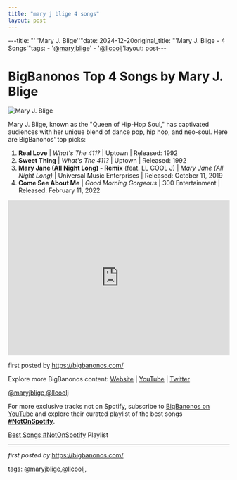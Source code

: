 ```yaml
---
title: "mary j blige 4 songs"
layout: post
---
```

---title: "' 'Mary J. Blige''"date: 2024-12-20original_title: "'Mary J. Blige - 4 Songs'"tags:  - '[@maryjblige](/tags/maryjblige/)'  - '[@llcoolj](/tags/llcoolj/)'layout: post---<h1>BigBanonos Top 4 Songs by Mary J. Blige</h1><img src="https://media.pitchfork.com/photos/61aa3a2814c6f0e2df9a32d0/2:1/w_2560%2Cc_limit/Mary-J-Blige.jpg" alt="Mary J. Blige"> <p>Mary J. Blige, known as the "Queen of Hip-Hop Soul," has captivated audiences with her unique blend of dance pop, hip hop, and neo-soul. Here are BigBanonos' top picks:</p> <ol> <li><strong>Real Love</strong> | <em>What's The 411?</em> | Uptown | Released: 1992</li> <li><strong>Sweet Thing</strong> | <em>What's The 411?</em> | Uptown | Released: 1992</li> <li><strong>Mary Jane (All Night Long) - Remix</strong> (feat. LL COOL J) | <em>Mary Jane (All Night Long)</em> | Universal Music Enterprises | Released: October 11, 2019</li> <li><strong>Come See About Me</strong> | <em>Good Morning Gorgeous</em> | 300 Entertainment | Released: February 11, 2022</li></ol> <div> <iframe src="https://open.spotify.com/embed/playlist/3vn4i2TtvQTcZG9SYT5Ewm?utm_source=generator" width="100%" height="352" frameborder="0" allow="autoplay; clipboard-write; encrypted-media; fullscreen; picture-in-picture" loading="lazy" allowfullscreen></iframe></div> <p>first posted by <a href="https://bigbanonos.com/">https://bigbanonos.com/</a></p> <div> <p>Explore more BigBanonos content: <a href="https://bigbanonos.com/">Website</a> | <a href="https://www.youtube.com/[@BigBanonos](/tags/BigBanonos/)">YouTube</a> | <a href="https://x.com/bigbanonos">Twitter</a></p></div> <!-- Tags --><p>[@maryjblige](/tags/maryjblige/),[@llcoolj](/tags/llcoolj/)</p><!--Subscribe and Playlist Links--><div>    <p>For more exclusive tracks not on Spotify, subscribe to <a href="https://www.youtube.com/[@BigBanonos](/tags/BigBanonos/)" target="_blank">BigBanonos on YouTube</a> and explore their curated playlist of the best songs <strong>[#NotOnSpotify](/tags/NotOnSpotify/)</strong>.</p>    <p><a href="https://www.youtube.com/playlist?list=PLtuNtuTatqI0kFahUCbtbfenC_ET5O_tr" target="_blank">Best Songs [#NotOnSpotify](/tags/NotOnSpotify/) Playlist<br /></a></p></div><hr /><p><em>first posted by</em> <a href="https://bigbanonos.com/" rel="noopener" target="_new">https://bigbanonos.com/</a></p><p>tags: [@maryjblige](/tags/maryjblige/),[@llcoolj](/tags/llcoolj/),</p>